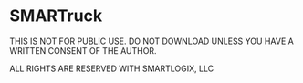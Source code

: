 SMARTruck
=========

THIS IS NOT FOR PUBLIC USE. DO NOT DOWNLOAD UNLESS YOU HAVE A WRITTEN CONSENT OF THE AUTHOR.

ALL RIGHTS ARE RESERVED WITH SMARTLOGIX, LLC
